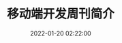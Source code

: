 ---
title: 移动端开发周刊简介
date: '2022-01-20 02:22:00'
categories:
 - 移动端开发周刊
tags:
 - 移动端开发
sidebar: 'auto'
publish: true
---